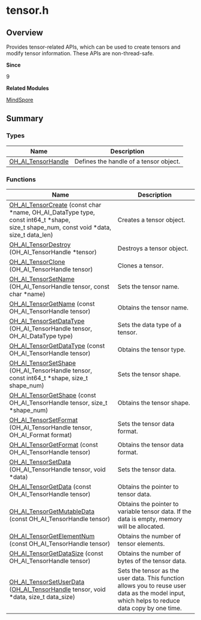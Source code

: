 # tensor.h


## Overview

Provides tensor-related APIs, which can be used to create tensors and modify tensor information. These APIs are non-thread-safe.

**Since**

9

**Related Modules**

[MindSpore](_mind_spore.md)


## Summary


### Types

| Name| Description|
| -------- | -------- |
| [OH_AI_TensorHandle](_mind_spore.md#oh_ai_tensorhandle) | Defines the handle of a tensor object.|


### Functions

| Name| Description|
| -------- | -------- |
| [OH_AI_TensorCreate](_mind_spore.md#oh_ai_tensorcreate) (const char \*name, OH_AI_DataType type, const int64_t \*shape, <br>size_t shape_num, const void \*data, size_t data_len) | Creates a tensor object.|
| [OH_AI_TensorDestroy](_mind_spore.md#oh_ai_tensordestroy) (OH_AI_TensorHandle \*tensor) | Destroys a tensor object.|
| [OH_AI_TensorClone](_mind_spore.md#oh_ai_tensorclone) (OH_AI_TensorHandle tensor) | Clones a tensor.|
| [OH_AI_TensorSetName](_mind_spore.md#oh_ai_tensorsetname) (OH_AI_TensorHandle tensor, const char \*name) | Sets the tensor name.|
| [OH_AI_TensorGetName](_mind_spore.md#oh_ai_tensorgetname) (const OH_AI_TensorHandle tensor) | Obtains the tensor name.|
| [OH_AI_TensorSetDataType](_mind_spore.md#oh_ai_tensorsetdatatype) (OH_AI_TensorHandle tensor, OH_AI_DataType type) | Sets the data type of a tensor.|
| [OH_AI_TensorGetDataType](_mind_spore.md#oh_ai_tensorgetdatatype) (const OH_AI_TensorHandle tensor) | Obtains the tensor type.|
| [OH_AI_TensorSetShape](_mind_spore.md#oh_ai_tensorsetshape) (OH_AI_TensorHandle tensor, <br>const int64_t \*shape, size_t shape_num) | Sets the tensor shape.|
| [OH_AI_TensorGetShape](_mind_spore.md#oh_ai_tensorgetshape) (const OH_AI_TensorHandle tensor, size_t \*shape_num) | Obtains the tensor shape.|
| [OH_AI_TensorSetFormat](_mind_spore.md#oh_ai_tensorsetformat) (OH_AI_TensorHandle tensor, OH_AI_Format format) | Sets the tensor data format.|
| [OH_AI_TensorGetFormat](_mind_spore.md#oh_ai_tensorgetformat) (const OH_AI_TensorHandle tensor) | Obtains the tensor data format.|
| [OH_AI_TensorSetData](_mind_spore.md#oh_ai_tensorsetdata) (OH_AI_TensorHandle tensor, void \*data) | Sets the tensor data.|
| [OH_AI_TensorGetData](_mind_spore.md#oh_ai_tensorgetdata) (const OH_AI_TensorHandle tensor) | Obtains the pointer to tensor data.|
| [OH_AI_TensorGetMutableData](_mind_spore.md#oh_ai_tensorgetmutabledata) (const OH_AI_TensorHandle tensor) | Obtains the pointer to variable tensor data. If the data is empty, memory will be allocated.|
| [OH_AI_TensorGetElementNum](_mind_spore.md#oh_ai_tensorgetelementnum) (const OH_AI_TensorHandle tensor) | Obtains the number of tensor elements.|
| [OH_AI_TensorGetDataSize](_mind_spore.md#oh_ai_tensorgetdatasize) (const OH_AI_TensorHandle tensor) | Obtains the number of bytes of the tensor data.|
| [OH_AI_TensorSetUserData](_mind_spore.md#oh_ai_tensorsetuserdata) ([OH_AI_TensorHandle](_mind_spore.md#oh_ai_tensorhandle) tensor, void \*data, size_t data_size) | Sets the tensor as the user data. This function allows you to reuse user data as the model input, which helps to reduce data copy by one time.|
